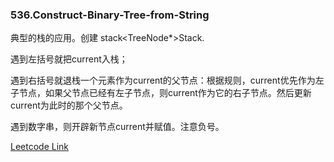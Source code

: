 ### 536.Construct-Binary-Tree-from-String

典型的栈的应用。创建 stack<TreeNode*>Stack.

遇到左括号就把current入栈；

遇到右括号就退栈一个元素作为current的父节点：根据规则，current优先作为左子节点，如果父节点已经有左子节点，则current作为它的右子节点。然后更新current为此时的那个父节点。

遇到数字串，则开辟新节点current并赋值。注意负号。


[Leetcode Link](https://leetcode.com/problems/construct-binary-tree-from-string)